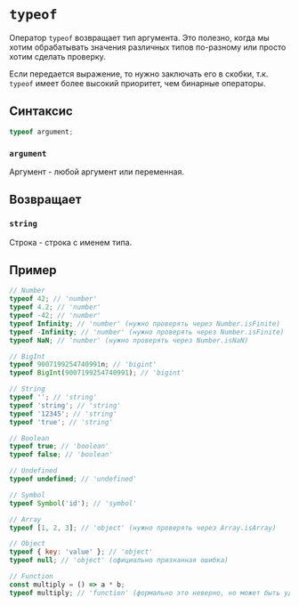 # `typeof`

Оператор `typeof` возвращает тип аргумента. Это полезно, когда мы хотим обрабатывать значения различных типов по-разному или просто хотим сделать проверку.

Если передается выражение, то нужно заключать его в скобки, т.к. `typeof` имеет более высокий приоритет, чем бинарные операторы.

## Синтаксис

```js
typeof argument;
```

### `argument`

Аргумент - любой аргумент или переменная.

## Возвращает

### `string`

Строка - строка с именем типа.

## Пример

```js
// Number
typeof 42; // 'number'
typeof 4.2; // 'number'
typeof -42; // 'number'
typeof Infinity; // 'number' (нужно проверять через Number.isFinite)
typeof -Infinity; // 'number' (нужно проверять через Number.isFinite)
typeof NaN; // 'number' (нужно проверять через Number.isNaN)

// BigInt
typeof 9007199254740991n; // 'bigint'
typeof BigInt(9007199254740991); // 'bigint'

// String
typeof ''; // 'string'
typeof 'string'; // 'string'
typeof '12345'; // 'string'
typeof 'true'; // 'string'

// Boolean
typeof true; // 'boolean'
typeof false; // 'boolean'

// Undefined
typeof undefined; // 'undefined'

// Symbol
typeof Symbol('id'); // 'symbol'

// Array
typeof [1, 2, 3]; // 'object' (нужно проверять через Array.isArray)

// Object
typeof { key: 'value' }; // 'object'
typeof null; // 'object' (официально признанная ошибка)

// Function
const multiply = () => a * b;
typeof multiply; // 'function' (формально это неверно, но может быть удобным на практике)
```
